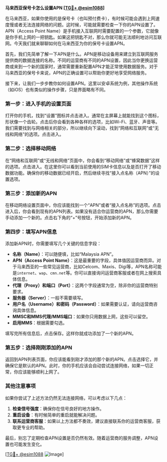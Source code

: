 **马来西亚保号卡怎么设置APN [[TG💪+ @esim1088](https://t.me/s/esim1088)]**

在马来西亚，如果你使用的是保号卡（也叫预付费卡），有时候可能会遇到上网速度慢或者无法连接网络的问题。这时候，可能就需要检查一下你的APN设置了。APN（Access Point Name）是手机接入互联网时需要配置的一个参数，它就像是你手机上网的一把钥匙。如果这把钥匙不对，那么你就可能无法顺利地访问互联网。今天我们就来聊聊如何在马来西亚为你的保号卡设置APN。

首先，我们先简单了解一下APN是什么。APN是移动设备用来建立到互联网服务提供商的数据连接的名称。不同的运营商有不同的APN设置，因此当你更换运营商或来到一个新的国家时，通常需要重新配置APN才能正常使用数据服务。对于马来西亚的保号卡来说，APN的正确设置可以帮助你更好地享受网络服务。

接下来，让我们一步步教你如何设置APN。这里以安卓系统为例，其他操作系统（如iOS）也有类似的操作步骤，只是界面略有不同。

### 第一步：进入手机的设置页面

打开你的手机，找到“设置”图标并点击进入。通常在主屏幕上就能找到这个图标，形状像一个齿轮。点击后你会看到各种各样的选项，比如Wi-Fi、蓝牙、声音等。我们需要找到与网络相关的部分，所以继续向下滚动，找到“网络和互联网”或“无线和网络”的选项。点击进入。

### 第二步：选择移动网络

在“网络和互联网”或“无线和网络”页面中，你会看到“移动网络”或“蜂窝数据”这样的选项。点击进入。在这里你可以看到当前使用的SIM卡信息以及是否打开了移动数据功能。确保你的移动数据已经开启，然后继续寻找“接入点名称（APN）”的设置选项。

### 第三步：添加新的APN

在移动网络设置页面中，你应该能找到一个“APN”或者“接入点名称”的选项。点击进入后，你会看到现有的APN列表。如果没有适合你运营商的APN，那么你需要手动添加一个新的。点击右下角的“+”号按钮，开始添加新的APN。

### 第四步：填写APN信息

添加新APN时，你需要填写几个关键的信息字段：

- **名称（Name）**：可以随便填，比如“Malaysia APN”。
- **APN（Access Point Name）**：这是最重要的字段，具体值因运营商而异。对于马来西亚的一些常见运营商，比如Celcom、Maxis、Digi等，APN名称可能是`internet`、`wap`、`cmn.net`等。你可以直接询问运营商客服或者在网上搜索具体信息。
- **代理（Proxy）和端口（Port）**：这两个字段通常为空，除非你的运营商特别要求。
- **服务器（Server）**：一般不需要填写。
- **用户名（Username）和密码（Password）**：如果需要认证，请向运营商咨询具体信息。
- **MMSC和MMS代理/MMS端口**：如果你只用数据上网，这些可以留空。
- **启用MMS**：根据需要勾选。

填写完所有信息后，点击保存。这样你就成功添加了一个新的APN。

### 第五步：选择刚刚添加的APN

返回到APN列表页面，你应该能看到刚才添加的那个新的APN。点击选择它，并确保它是默认的APN。此时，你的手机应该会自动尝试连接网络，如果一切正常，你应该能够顺利上网了。

### 其他注意事项

如果你尝试了上述方法仍然无法连接网络，可以考虑以下几点：

1. **检查信号强度**：确保你在信号良好的地方操作。
2. **重启设备**：有时候简单的重启就能解决问题。
3. **联系运营商客服**：如果以上方法都不奏效，建议直接联系你的运营商客服，获取更专业的帮助。

最后，别忘了定期检查APN设置是否仍然有效。随着运营商的服务调整，APN设置也可能发生变化。

[[TG💪+ @esim1088](https://t.me/s/esim1088) ![Image](https://i.postimg.cc/4NQfJmqS/Snipaste-2025-05-13-00-14-12.png)]